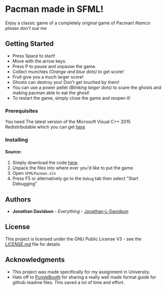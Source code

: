# Pacman made in SFML!

Enjoy a classic game of a completely original game of Pacman! *Namco please don't sue me*

## Getting Started

- Press Space to start!
- Move with the arrow keys.
- Press P to pause and unpause the game.
- Collect munchies *(Orange and blue dots)* to get score!
- Fruit give you a much larger score!
- Ghosts can destroy you! Don't get touched by them!
- You can use a power pellet *(Blinking larger dots)* to scare the ghosts and making pacman able to eat the ghost!
- To restart the game, simply close the game and reopen it!


### Prerequisites

You need The latest version of the Microsoft Visual C++ 2015 Redistributable which you can get [here](https://www.microsoft.com/en-us/download/details.aspx?id=53840)


### Installing

#### Source:
1. Simply download the code [here](https://github.com/Jonathan-L-Davidson/SFMLPacman.git).
2. Unpack the files into where ever you'd like to put the game. 
3. Open `SFMLPacman.sln`
4. Press F5 or alternatively go to the `Debug` tab then select "Start Debugging" 

## Authors

* **Jonathan Davidson** - *Everything* - [Jonathan-L-Davidson](https://github.com/Jonathan-L-Davidson)


## License

This project is licensed under the GNU Public License V3 - see the [LICENSE.md](LICENSE.md) file for details


## Acknowledgments

* This project was made specifically for my assignment in University.
* Hats off to [PurpleBooth](https://github.com/PurpleBooth) for sharing a really well made format guide for github readme files. This saved a lot of time and effort.
